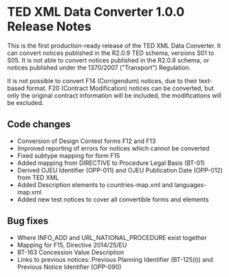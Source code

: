 
# TED XML Data Converter 1.0.0 Release Notes

This is the first production-ready release of the TED XML Data Converter. It can convert notices published in the R2.0.9 TED schema, versions S01 to S05. It is not able to convert notices published in the R2.0.8 schema, or notices published under the 1370/2007 ("Transport") Regulation.

It is not possible to convert F14 (Corrigendum) notices, due to their text-based format. F20 (Contract Modification) notices can be converted, but only the original contract information will be included, the modifications will be excluded.

## Code changes

* Conversion of Design Contest forms F12 and F13
* Improved reporting of errors for notices which cannot be converted
* Fixed subtype mapping for form F15
* Added mapping from DIRECTIVE to Procedure Legal Basis (BT-01)
* Derived OJEU Identifier (OPP-011) and OJEU Publication Date (OPP-012) from TED XML
* Added Description elements to countries-map.xml and languages-map.xml
* Added new test notices to cover all convertible forms and elements

## Bug fixes

* Where INFO_ADD and URL_NATIONAL_PROCEDURE exist together
* Mapping for F15, Directive 2014/25/EU
* BT-163 Concession Value Description
* Links to previous notices: Previous Planning Identifier (BT-125(i)) and Previous Notice Identifier (OPP-090)

